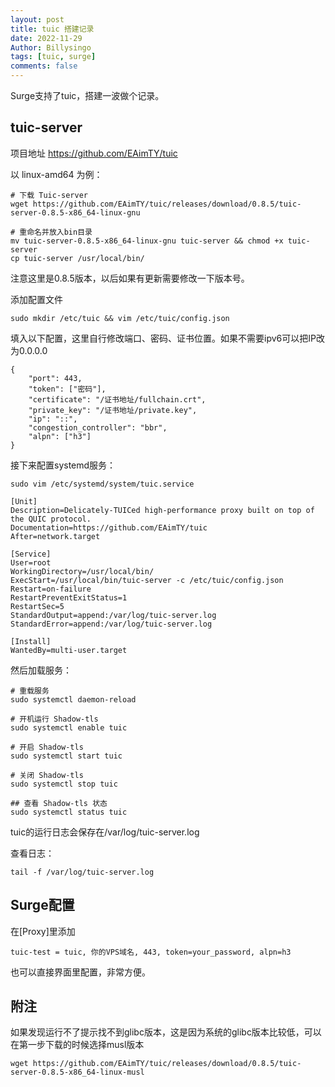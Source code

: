 ```yaml
---
layout: post
title: tuic 搭建记录
date: 2022-11-29
Author: Billysingo
tags: [tuic, surge]
comments: false
---
```


Surge支持了tuic，搭建一波做个记录。

## tuic-server

项目地址 https://github.com/EAimTY/tuic

以 linux-amd64 为例：

```
# 下载 Tuic-server
wget https://github.com/EAimTY/tuic/releases/download/0.8.5/tuic-server-0.8.5-x86_64-linux-gnu

# 重命名并放入bin目录
mv tuic-server-0.8.5-x86_64-linux-gnu tuic-server && chmod +x tuic-server
cp tuic-server /usr/local/bin/
```

注意这里是0.8.5版本，以后如果有更新需要修改一下版本号。

添加配置文件

```
sudo mkdir /etc/tuic && vim /etc/tuic/config.json
```

填入以下配置，这里自行修改端口、密码、证书位置。如果不需要ipv6可以把IP改为0.0.0.0

```
{
    "port": 443,
    "token": ["密码"],
    "certificate": "/证书地址/fullchain.crt",
    "private_key": "/证书地址/private.key",
    "ip": "::",
    "congestion_controller": "bbr",
    "alpn": ["h3"]
}
```

接下来配置systemd服务：

```
sudo vim /etc/systemd/system/tuic.service
```


```
[Unit]
Description=Delicately-TUICed high-performance proxy built on top of the QUIC protocol.
Documentation=https://github.com/EAimTY/tuic
After=network.target

[Service]
User=root
WorkingDirectory=/usr/local/bin/
ExecStart=/usr/local/bin/tuic-server -c /etc/tuic/config.json
Restart=on-failure
RestartPreventExitStatus=1
RestartSec=5
StandardOutput=append:/var/log/tuic-server.log
StandardError=append:/var/log/tuic-server.log

[Install]
WantedBy=multi-user.target
```


然后加载服务：

```
# 重载服务
sudo systemctl daemon-reload

# 开机运行 Shadow-tls
sudo systemctl enable tuic

# 开启 Shadow-tls
sudo systemctl start tuic

# 关闭 Shadow-tls
sudo systemctl stop tuic

## 查看 Shadow-tls 状态
sudo systemctl status tuic
```

tuic的运行日志会保存在/var/log/tuic-server.log

查看日志：


    tail -f /var/log/tuic-server.log

## Surge配置

在[Proxy]里添加

    tuic-test = tuic, 你的VPS域名, 443, token=your_password, alpn=h3

也可以直接界面里配置，非常方便。

## 附注

如果发现运行不了提示找不到glibc版本，这是因为系统的glibc版本比较低，可以在第一步下载的时候选择musl版本

    wget https://github.com/EAimTY/tuic/releases/download/0.8.5/tuic-server-0.8.5-x86_64-linux-musl
